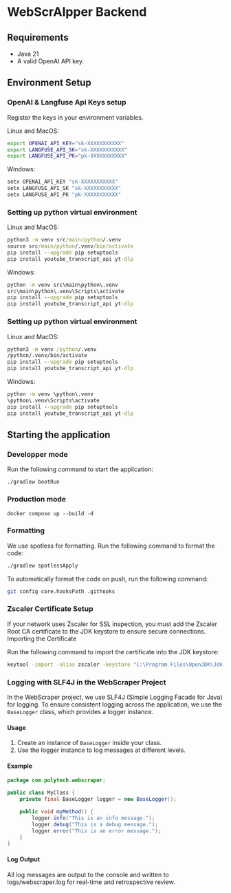 # WebScrAIpper Backend

## Requirements
- Java 21
- A valid OpenAI API key.

## Environment Setup

### OpenAI & Langfuse Api Keys setup

Register the keys in your environment variables.

Linux and MacOS:
```bash
export OPENAI_API_KEY="sk-XXXXXXXXXXX"
export LANGFUSE_API_SK="sk-XXXXXXXXXXX"
export LANGFUSE_API_PK="pk-XXXXXXXXXXX"
```

Windows:
```cmd
setx OPENAI_API_KEY "sk-XXXXXXXXXXX"
setx LANGFUSE_API_SK "sk-XXXXXXXXXXX"
setx LANGFUSE_API_PK "pk-XXXXXXXXXXX"
```

### Setting up python virtual environment
Linux and MacOS:
```cmd
python3 -m venv src/main/python/.venv
source src/main/python/.venv/bin/activate
pip install --upgrade pip setuptools
pip install youtube_transcript_api yt-dlp
```

Windows:
```cmd
python -m venv src\main\python\.venv
src\main\python\.venv\Scripts\activate
pip install --upgrade pip setuptools
pip install youtube_transcript_api yt-dlp
```

### Setting up python virtual environment
Linux and MacOS:
```cmd
python3 -m venv /python/.venv
/python/.venv/bin/activate
pip install --upgrade pip setuptools
pip install youtube_transcript_api yt-dlp
```

Windows:
```cmd
python -m venv \python\.venv
\python\.venv\Scripts\activate
pip install --upgrade pip setuptools
pip install youtube_transcript_api yt-dlp
```

## Starting the application

### Developper mode
Run the following command to start the application:
```
./gradlew bootRun
```

### Production mode
```
docker compose up --build -d
```

### Formatting

We use spotless for formatting. Run the following command to format the code:
```bash
./gradlew spotlessApply
```

To automatically format the code on push, run the following command:
```bash
git config core.hooksPath .githooks 
```

### Zscaler Certificate Setup

If your network uses Zscaler for SSL inspection, you must add the Zscaler Root CA certificate to the JDK keystore to ensure secure connections.
Importing the Certificate

Run the following command to import the certificate into the JDK keystore:

```bash
keytool -import -alias zscaler -keystore "C:\Program Files\OpenJDK\Jdk-21.0.1\lib\security\cacerts" -file "C:\data\tmp\Zscaler Root CA.crt"
```

### Logging with SLF4J in the WebScraper Project

In the WebScraper project, we use SLF4J (Simple Logging Facade for Java) for logging. To ensure consistent logging across the application, we use the `BaseLogger` class, which provides a logger instance.

#### Usage

1. Create an instance of `BaseLogger` inside your class.
2. Use the logger instance to log messages at different levels.

#### Example

```java
package com.polytech.webscraper;

public class MyClass {
    private final BaseLogger logger = new BaseLogger();

    public void myMethod() {
        logger.info("This is an info message.");
        logger.debug("This is a debug message.");
        logger.error("This is an error message.");
    }
}
```

#### Log Output

All log messages are output to the console and written to logs/webscraper.log for real-time and retrospective review.